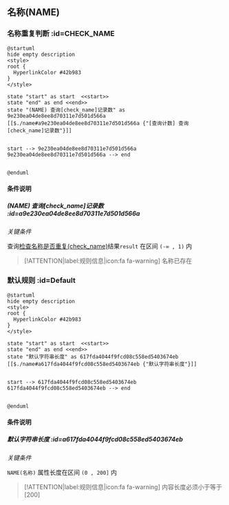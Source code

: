 ## 名称(NAME) <!-- {docsify-ignore-all} -->

   

### 名称重复判断 :id=CHECK_NAME

```plantuml
@startuml
hide empty description
<style>
root {
  HyperlinkColor #42b983
}
</style>

state "start" as start  <<start>>
state "end" as end <<end>>
state "(NAME) 查询[check_name]记录数" as 9e230ea04de8ee8d70311e7d501d566a [[$./name#a9e230ea04de8ee8d70311e7d501d566a {"[查询计数] 查询[check_name]记录数"}]]


start --> 9e230ea04de8ee8d70311e7d501d566a 
9e230ea04de8ee8d70311e7d501d566a --> end 


@enduml
```

#### 条件说明

##### (NAME) 查询[check_name]记录数 :id=a9e230ea04de8ee8d70311e7d501d566a


*关键条件*


查询[检查名称是否重复(check_name)]()结果`result` 在区间 `(-∞ , 1)` 内

> [!ATTENTION|label:规则信息|icon:fa fa-warning]
> 名称已存在



### 默认规则 :id=Default

```plantuml
@startuml
hide empty description
<style>
root {
  HyperlinkColor #42b983
}
</style>

state "start" as start  <<start>>
state "end" as end <<end>>
state "默认字符串长度" as 617fda4044f9fcd08c558ed5403674eb [[$./name#a617fda4044f9fcd08c558ed5403674eb {"默认字符串长度"}]]


start --> 617fda4044f9fcd08c558ed5403674eb 
617fda4044f9fcd08c558ed5403674eb --> end 


@enduml
```

#### 条件说明

##### 默认字符串长度 :id=a617fda4044f9fcd08c558ed5403674eb


*关键条件*


`NAME(名称)` 属性长度在区间 `(0 , 200]` 内

> [!ATTENTION|label:规则信息|icon:fa fa-warning]
> 内容长度必须小于等于[200]







